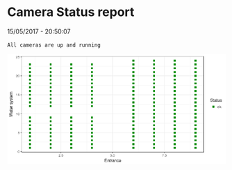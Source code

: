 Camera Status report
================
15/05/2017 - 20:50:07

    All cameras are up and running

![](camreport_files/figure-markdown_github/unnamed-chunk-2-1.png)
